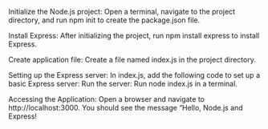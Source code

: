 
Initialize the Node.js project: Open a terminal, navigate to the project directory, and run npm init to create the package.json file.

Install Express: After initializing the project, run npm install express to install Express.

Create application file: Create a file named index.js in the project directory.

Setting up the Express server: In index.js, add the following code to set up a basic Express server:
Run the server: Run node index.js in a terminal.

Accessing the Application: Open a browser and navigate to http://localhost:3000. You should see the message “Hello, Node.js and Express!

